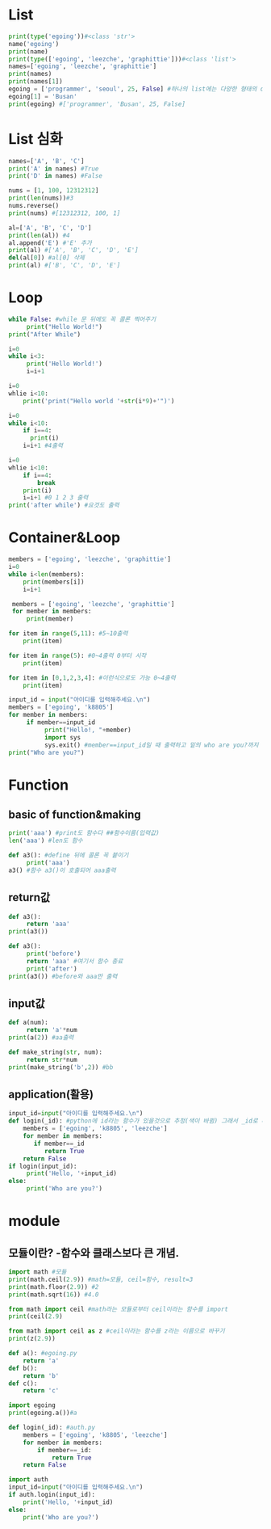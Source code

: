 List
============================
```python
print(type('egoing'))#<class 'str'>
name('egoing')
print(name)
print(type(['egoing', 'leezche', 'graphittie']))#<class 'list'>
names=['egoing', 'leezche', 'graphittie']
print(names)
print(names[1])
egoing = ['programmer', 'seoul', 25, False] #하나의 list에는 다양한 형태의 data가 들어갈 수 있다.
egoing[1] = 'Busan'
print(egoing) #['programmer', 'Busan', 25, False]
```

List 심화
=================================
```python
names=['A', 'B', 'C']
print('A' in names) #True
print('D' in names) #False

nums = [1, 100, 12312312]
print(len(nums))#3
nums.reverse()
print(nums) #[12312312, 100, 1]

al=['A', 'B', 'C', 'D']
print(len(al)) #4
al.append('E') #'E' 추가
print(al) #['A', 'B', 'C', 'D', 'E']
del(al[0]) #al[0] 삭제
print(al) #['B', 'C', 'D', 'E']
```

Loop
===============================
```python
while False: #while 문 뒤에도 꼭 콜론 찍어주기
     print("Hello World!")
print("After While")
```

```python
i=0
while i<3:
     print('Hello World!')
     i=i+1
```

```python
i=0
whlie i<10:
    print('print("Hello world '+str(i*9)+'")')
```

```python
i=0
while i<10:
    if i==4:
      print(i)
    i=i+1 #4출력
```

```python
i=0
whlie i<10:
    if i==4:
        break
    print(i)
    i=i+1 #0 1 2 3 출력
print('after while') #요것도 출력
```

Container&Loop
===============================
 ```python
 members = ['egoing', 'leezche', 'graphittie']
 i=0
 while i<len(members):
     print(members[i])
     i=i+1
```

```python
 members = ['egoing', 'leezche', 'graphittie']
 for member in members:
     print(member)
 ```
 
 ```python
 for item in range(5,11): #5~10출력
     print(item)
 
 for item in range(5): #0~4출력 0부터 시작
     print(item)
 
 for item in [0,1,2,3,4]: #이런식으로도 가능 0~4출력
     print(item)
 ```

```python
input_id = input("아이디를 입력해주세요.\n")
members = ['egoing', 'k8805']
for member in members:
     if member==input_id
          print("Hello!, "+member)
          import sys
          sys.exit() #member==input_id일 때 출력하고 밑의 who are you?까지 출력하므로 여기서 프로그램을 종료 시키기 위해 쓴 것
print("Who are you?")
```

Function
==========================
basic of function&making
-------------------------
```python
print('aaa') #print도 함수다 ##함수이름(입력값)
len('aaa') #len도 함수
```
```python
def a3(): #define 뒤에 콜론 꼭 붙이기
     print('aaa')
a3() #함수 a3()이 호출되어 aaa출력
```

return값
--------------------------
```python
def a3():
     return 'aaa'
print(a3())
```

```python
def a3():
     print('before')
     return 'aaa' #여기서 함수 종료
     print('after')
print(a3()) #before와 aaa만 출력
```

input값
-------------------------------
```python
def a(num):
     return 'a'*num
print(a(2)) #aa출력
```

```python
def make_string(str, num):
     return str*num
print(make_string('b',2)) #bb
```

application(활용)
------------------------------
```python
input_id=input("아이디를 입력해주세요.\n")
def login(_id): #python에 id라는 함수가 있을것으로 추정(색이 바뀜) 그래서 _id로 바꿔줌
    members = ['egoing', 'k8805', 'leezche']
    for member in members:
       if member==_id
          return True
    return False
if login(input_id):
     print('Hello, '+input_id)
else:
     print('Who are you?')
```

module
========================
모듈이란?
-함수와 클래스보다 큰 개념.
---------------------------------
```python
import math #모듈
print(math.ceil(2.9)) #math=모듈, ceil=함수, result=3
print(math.floor(2.9)) #2
print(math.sqrt(16)) #4.0
```

```python
from math import ceil #math라는 모듈로부터 ceil이라는 함수를 import
print(ceil(2.9)
```

```python
from math import ceil as z #ceil이라는 함수를 z라는 이름으로 바꾸기
print(z(2.9))
```

```python
def a(): #egoing.py
    return 'a'
def b():
    return 'b'
def c():
    return 'c'
```
```python
import egoing
print(egoing.a())#a
```

```python
def login(_id): #auth.py
    members = ['egoing', 'k8805', 'leezche']
    for member in members:
        if member==_id:
            return True
    return False
```
```python
import auth
input_id=input("아이디를 입력해주세요.\n")
if auth.login(input_id):
    print('Hello, '+input_id)
else:
    print('Who are you?')
```
       
